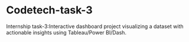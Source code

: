 # Codetech-task-3
Internship task-3:Interactive dashboard project visualizing a dataset with actionable insights using Tableau/Power BI/Dash.
